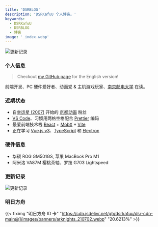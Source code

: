 ```yaml
---
title: 'DSRBLOG'
description: 'DSRKafuU 个人博客。'
keywords:
  - DSRKafuU
  - DSRBLOG
  - 博客
image: '_index.webp'
---
```


![更新记录](_ccp100.webp)

### 个人信息

> Checkout [my GitHub page](https://github.com/dsrkafuu) for the English version!

前端开发、PC 硬件爱好者、动画党 & 主机游戏玩家、[南京邮电大学](https://www.njupt.edu.cn) 在读。

### 近期状态

- 自[幸运星 (2007)](https://www.kyotoanimation.co.jp/works/luckystar/) 开始的 [京都动画](https://www.kyotoanimation.co.jp) 粉丝
- [VS Code](https://code.visualstudio.com)、习惯用两格空格配合 [Prettier](https://prettier.io) 编码
- 最爱前端技术栈 [React](https://reactjs.org) + [MobX](https://mobx.js.org) + [Vite](https://vitejs.dev)
- 正在学习 [Vue.js v3](https://v3.vuejs.org)、[TypeScript](https://www.typescriptlang.org) 和 [Electron](https://www.electronjs.org)

### 硬件信息

- 华硕 ROG GM501GS, 苹果 MacBook Pro M1
- 阿米洛 VA87M 樱桃茶轴、罗技 G703 Lightspeed

### 更新记录

![更新记录](_changelog.webp)

### 明日方舟

{{< fiximg "明日方舟 ID 卡" "https://cdn.jsdelivr.net/gh/dsrkafuu/dsr-cdn-main@1/images/banners/arknights_210702.webp" "20.6213%" >}}
